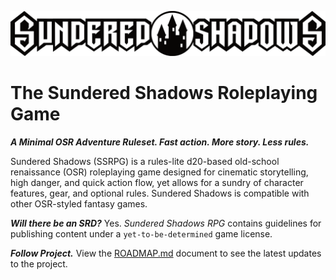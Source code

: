 ![SSRPG Logo](./SSRPG.Logo.png)

# The Sundered Shadows Roleplaying Game

***A Minimal OSR Adventure Ruleset. Fast action. More story. Less rules.***

Sundered Shadows (SSRPG) is a rules-lite d20-based old-school renaissance (OSR) roleplaying game designed for cinematic storytelling, high danger, and quick action flow, yet allows for a sundry of character features, gear, and optional rules. Sundered Shadows is compatible with other OSR-styled fantasy games.

***Will there be an SRD?*** Yes. *Sundered Shadows RPG* contains guidelines for publishing content under a `yet-to-be-determined` game license.

***Follow Project.*** View the [ROADMAP.md](https://github.com/OldManUmby/Sundered-Shadows/blob/main/ROADMAP.md) document to see the latest updates to the project.
